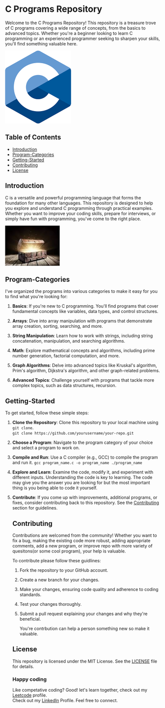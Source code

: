 # C Programs Repository

Welcome to the C Programs Repository! This repository is a treasure trove of C programs covering a wide range of concepts, from the basics to advanced topics. Whether you're a beginner looking to learn C programming or an experienced programmer seeking to sharpen your skills, you'll find something valuable here.

![C Programs](https://github.com/Amogh-2404/C-Programs/blob/cff98ee9e624c1f3fec0a66066fc0786462c3a71/C.png)

## Table of Contents
- [Introduction](#introduction)
- [Program-Categories](#program-categories)
- [Getting-Started](#getting-started)
- [Contributing](#contributing)
- [License](#license)

## Introduction

C is a versatile and powerful programming language that forms the foundation for many other languages. This repository is designed to help you explore and understand C programming through practical examples. Whether you want to improve your coding skills, prepare for interviews, or simply have fun with programming, you've come to the right place.

![C Logo](https://github.com/Amogh-2404/C-Programs/blob/1e2ec2cf5cc2601710d5bf99db96b2398da4ff77/Treasure.png)

## Program-Categories

I've organized the programs into various categories to make it easy for you to find what you're looking for:

1. **Basics**: If you're new to C programming. You'll find programs that cover fundamental concepts like variables, data types, and control structures.

2. **Arrays**: Dive into array manipulation with programs that demonstrate array creation, sorting, searching, and more.

3. **String Manipulation**: Learn how to work with strings, including string concatenation, manipulation, and searching algorithms.

4. **Math**: Explore mathematical concepts and algorithms, including prime number generation, factorial computation, and more.

5. **Graph Algorithms**: Delve into advanced topics like Kruskal's algorithm, Prim's algorithm, Dijkstra's algorithm, and other graph-related problems.

6. **Advanced Topics**: Challenge yourself with programs that tackle more complex topics, such as data structures, recursion.

## Getting-Started

To get started, follow these simple steps:

1. **Clone the Repository**: Clone this repository to your local machine using `git clone`.  
   `git clone https://github.com/yourusername/your-repo.git`
2. **Choose a Program**: Navigate to the program category of your choice and select a program to work on.
3. **Compile and Run**: Use a C compiler (e.g., GCC) to compile the program and run it.
   `gcc program_name.c -o program_name
./program_name`
4. **Explore and Learn**: Examine the code, modify it, and experiment with different inputs. Understanding the code is key to learning. The code may give you the answer you are looking for but the most important thing is you being able to code it yourself.
5. **Contribute**: If you come up with improvements, additional programs, or fixes, consider contributing back to this repository. See the [Contributing](#contributing) section for guidelines.

   ## Contributing

   Contributions are welcomed from the community! Whether you want to fix a bug, making the existing code more robust, adding appropriate comments, add a new program, or improve repo with more variety of quesitons(or some cool program), your help is valuable.

   To contribute please follow these guidlines:
   
   1. Fork the repository to your GitHub account.
   2. Create a new branch for your changes.
   3. Make your changes, ensuring code quality and adherence to coding standards.
   4. Test your changes thoroughly.
   5. Submit a pull request explaining your changes and why they're beneficial.
  
      You're contrbution can help a person something new so make it valuable.

   ## License
   This repository is licensed under the MIT License. See the [LICENSE](https://github.com/Amogh-2404/C-Programs/blob/1e2ec2cf5cc2601710d5bf99db96b2398da4ff77/LICENSE) file for details.

   ### Happy coding

   Like competative coding? Good! let's learn together, check out my [Leetcode](https://leetcode.com/Alpha2404/) profile.  
   Check out my [LinkedIn](www.linkedin.com/in/amogh-ramesh-90319024a) Profile. Feel free to connect.
